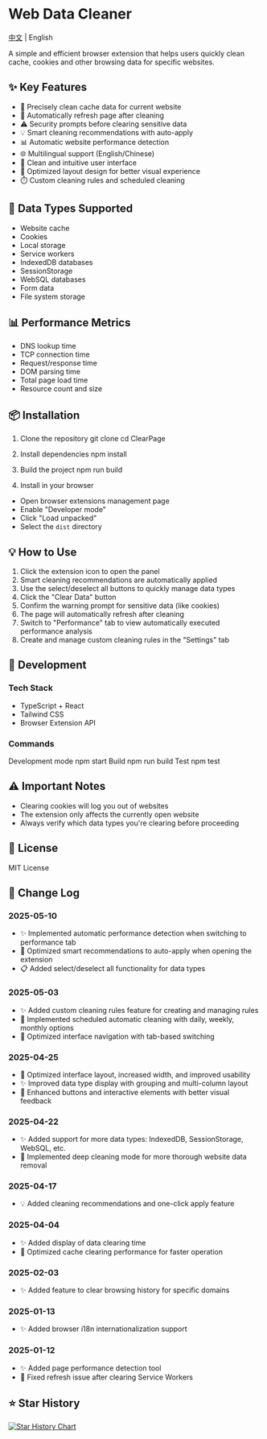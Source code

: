 # Web Data Cleaner

[中文](./README.md) | English

A simple and efficient browser extension that helps users quickly clean cache, cookies and other browsing data for specific websites.

## ✨ Key Features

- 🎯 Precisely clean cache data for current website
- 🔄 Automatically refresh page after cleaning
- ⚠️ Security prompts before clearing sensitive data
- 💡 Smart cleaning recommendations with auto-apply
- 📊 Automatic website performance detection
- 🌐 Multilingual support (English/Chinese)
- 🎨 Clean and intuitive user interface
- 📱 Optimized layout design for better visual experience
- ⏱️ Custom cleaning rules and scheduled cleaning

## 🔧 Data Types Supported

- Website cache
- Cookies
- Local storage
- Service workers
- IndexedDB databases
- SessionStorage
- WebSQL databases
- Form data
- File system storage

## 📊 Performance Metrics

- DNS lookup time
- TCP connection time
- Request/response time
- DOM parsing time
- Total page load time
- Resource count and size

## 📦 Installation

1. Clone the repository
   git clone
   cd ClearPage

2. Install dependencies
   npm install

3. Build the project
   npm run build

4. Install in your browser

- Open browser extensions management page
- Enable "Developer mode"
- Click "Load unpacked"
- Select the `dist` directory

## 💡 How to Use

1. Click the extension icon to open the panel
2. Smart cleaning recommendations are automatically applied
3. Use the select/deselect all buttons to quickly manage data types
4. Click the "Clear Data" button
5. Confirm the warning prompt for sensitive data (like cookies)
6. The page will automatically refresh after cleaning
7. Switch to "Performance" tab to view automatically executed performance analysis
8. Create and manage custom cleaning rules in the "Settings" tab

## 🔨 Development

### Tech Stack

- TypeScript + React
- Tailwind CSS
- Browser Extension API

### Commands

Development mode
npm start
Build
npm run build
Test
npm test

## ⚠️ Important Notes

- Clearing cookies will log you out of websites
- The extension only affects the currently open website
- Always verify which data types you're clearing before proceeding

## 📝 License

MIT License

## 📅 Change Log

### 2025-05-10

- ✨ Implemented automatic performance detection when switching to performance tab
- 🚀 Optimized smart recommendations to auto-apply when opening the extension
- 📋 Added select/deselect all functionality for data types

### 2025-05-03

- ✨ Added custom cleaning rules feature for creating and managing rules
- 🚀 Implemented scheduled automatic cleaning with daily, weekly, monthly options
- 🔄 Optimized interface navigation with tab-based switching

### 2025-04-25

- 🎨 Optimized interface layout, increased width, and improved usability
- ✨ Improved data type display with grouping and multi-column layout
- 🚀 Enhanced buttons and interactive elements with better visual feedback

### 2025-04-22

- ✨ Added support for more data types: IndexedDB, SessionStorage, WebSQL, etc.
- 🚀 Implemented deep cleaning mode for more thorough website data removal

### 2025-04-17

- 💡 Added cleaning recommendations and one-click apply feature

### 2025-04-04

- ✨ Added display of data clearing time
- 🚀 Optimized cache clearing performance for faster operation

### 2025-02-03

- ✨ Added feature to clear browsing history for specific domains

### 2025-01-13

- ✨ Added browser i18n internationalization support

### 2025-01-12

- ✨ Added page performance detection tool
- 🐛 Fixed refresh issue after clearing Service Workers

## ⭐ Star History

[![Star History Chart](https://api.star-history.com/svg?repos=yangyuan-zhen/ClearPage&type=Date)](https://star-history.com/#yangyuan-zhen/ClearPage&Date)
